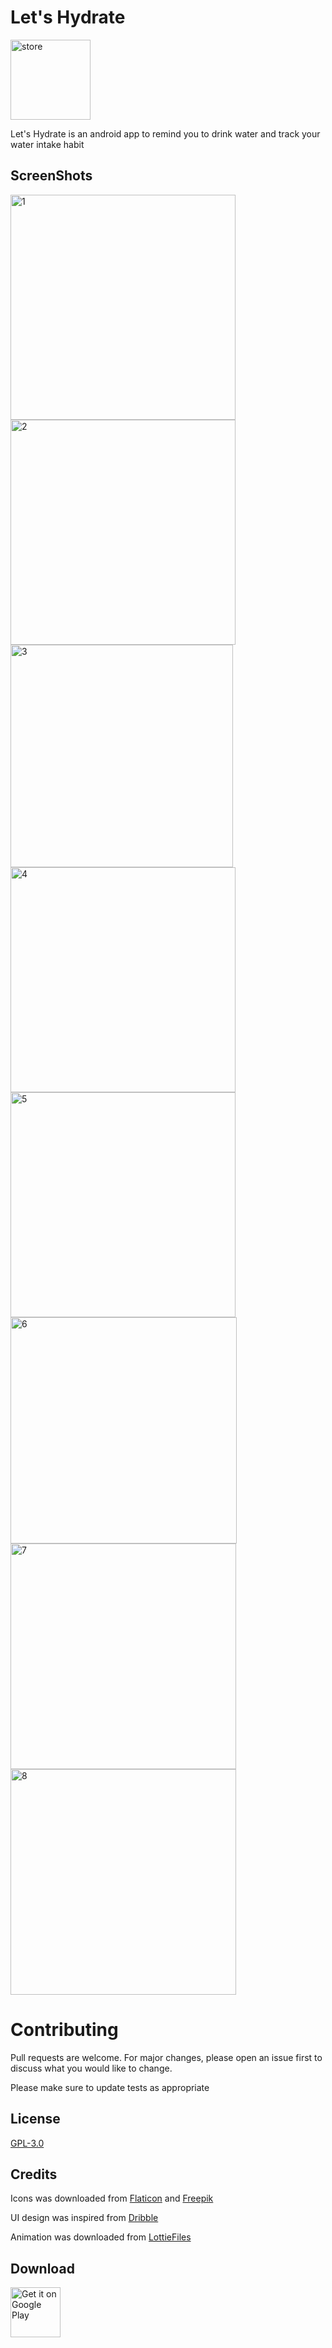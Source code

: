 # Let's Hydrate

<img width="128" height="128" alt="store" src="https://github.com/rMarduk87/MementoBibere/assets/30796324/79fa6d8a-3913-41ed-8486-b0c3166ed6b5">


Let's Hydrate is an android app to remind you to drink water and track your water intake habit

## ScreenShots

<img width="360" alt="1" src="https://github.com/rMarduk87/MementoBibere/assets/30796324/556cd725-f373-4930-8b0c-56926ea1859e">
<img width="360" alt="2" src="https://github.com/rMarduk87/MementoBibere/assets/30796324/0565e9d7-1797-40b9-a803-3c94a8b1fc17">
<img width="356" alt="3" src="https://github.com/rMarduk87/MementoBibere/assets/30796324/f66bb00c-a634-4772-8db9-dcf340fc84db">
<img width="360" alt="4" src="https://github.com/rMarduk87/MementoBibere/assets/30796324/46c61a15-4baf-49f8-b44b-6d95ee5e095b">
<img width="360" alt="5" src="https://github.com/rMarduk87/MementoBibere/assets/30796324/10c7bb2d-f943-4bda-ab6c-3faf0604289c">
<img width="362" alt="6" src="https://github.com/rMarduk87/MementoBibere/assets/30796324/c7548534-39d0-4096-af00-aa61f9eabf26">
<img width="361" alt="7" src="https://github.com/rMarduk87/MementoBibere/assets/30796324/d41ea252-c7d8-4c0f-b37f-a643b1dcc317">
<img width="361" alt="8" src="https://github.com/rMarduk87/MementoBibere/assets/30796324/98faba8f-d29f-4522-b39b-3849d2bc3143">


# Contributing
Pull requests are welcome. For major changes, please open an issue first to discuss what you would like to change.

Please make sure to update tests as appropriate

## License
[GPL-3.0](https://github.com/z3r0c00l-2k/AquaDroid/blob/master/LICENSE)

## Credits
Icons was downloaded from [Flaticon](https://www.flaticon.com) and [Freepik](https://www.freepik.com)

UI design was inspired from [Dribble](https://dribbble.com)

Animation was downloaded from [LottieFiles](https://lottiefiles.com)

## Download
[<img src="https://play.google.com/intl/en_us/badges/images/generic/en_badge_web_generic.png"
      alt="Get it on Google Play"
      height="80">](https://play.google.com/store/apps/details?id=rpt.tool.mementobibere)

